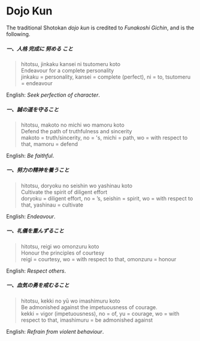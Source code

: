 # Dojo Kun

The traditional Shotokan _dojo kun_ is credited to _Funakoshi Gichin_, and is the following.

##### 一、人格 完成に 努める こと

> hitotsu, jinkaku kansei ni tsutomeru koto<br>
> Endeavour for a complete personality<br>
> jinkaku = personality, kansei = complete (perfect), ni = to, tsutomeru = endeavour

English: _Seek perfection of character_.

##### 一、誠の道を守ること

> hitotsu, makoto no michi wo mamoru koto<br>
> Defend the path of truthfulness and sincerity<br>
> makoto = truth/sincerity, no = 's, michi = path, wo = with respect to that, mamoru = defend

English: _Be faithful_.

##### 一、努力の精神を養うこと

> hitotsu, doryoku no seishin wo yashinau koto<br>
> Cultivate the spirit of diligent effort<br>
> doryoku = diligent effort, no = ’s, seishin = spirit, wo = with respect to that, yashinau = cultivate

English: _Endeavour_.

##### 一、礼儀を重んずること

> hitotsu, reigi wo omonzuru koto<br>
> Honour the principles of courtesy<br>
> reigi = courtesy, wo = with respect to that, omonzuru = honour

English: _Respect others_.

##### 一、血気の勇を戒むること

> hitotsu, kekki no yū wo imashimuru koto<br>
> Be admonished against the impetuousness of courage.<br>
> kekki = vigor (impetuousness), no = of, yu = courage, wo = with respect to that, imashimuru = be admonished against

English: _Refrain from violent behaviour_.
